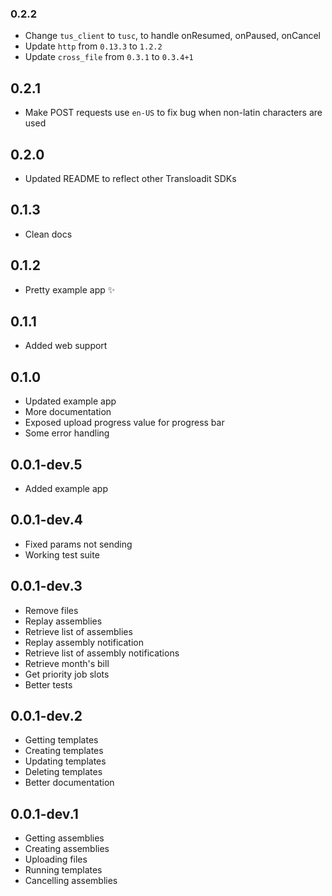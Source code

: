 ### 0.2.2

- Change `tus_client` to `tusc`, to handle onResumed, onPaused, onCancel
- Update `http` from `0.13.3` to `1.2.2`
- Update `cross_file` from `0.3.1` to `0.3.4+1`

## 0.2.1

- Make POST requests use `en-US` to fix bug when non-latin characters are used

## 0.2.0

- Updated README to reflect other Transloadit SDKs

## 0.1.3

- Clean docs

## 0.1.2

- Pretty example app ✨

## 0.1.1

- Added web support

## 0.1.0

- Updated example app
- More documentation
- Exposed upload progress value for progress bar
- Some error handling

## 0.0.1-dev.5

- Added example app

## 0.0.1-dev.4

- Fixed params not sending
- Working test suite

## 0.0.1-dev.3

- Remove files
- Replay assemblies
- Retrieve list of assemblies
- Replay assembly notification
- Retrieve list of assembly notifications
- Retrieve month's bill
- Get priority job slots
- Better tests

## 0.0.1-dev.2

- Getting templates
- Creating templates
- Updating templates
- Deleting templates
- Better documentation

## 0.0.1-dev.1

- Getting assemblies
- Creating assemblies
- Uploading files
- Running templates
- Cancelling assemblies
